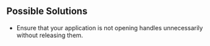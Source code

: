 ## Possible Solutions
* Ensure that your application is not opening handles unnecessarily without releasing them.
